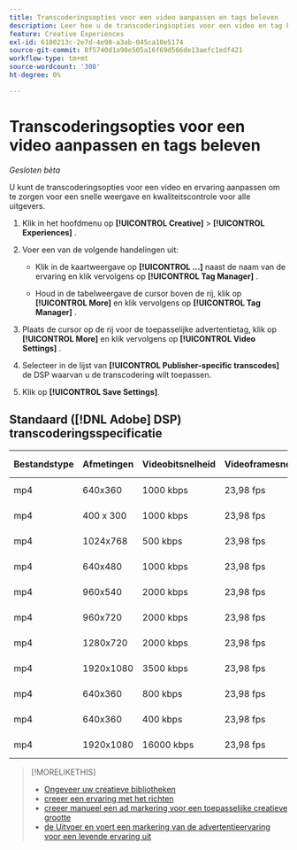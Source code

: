 ```yaml
---
title: Transcoderingsopties voor een video aanpassen en tags beleven
description: Leer hoe u de transcoderingsopties voor een video en tag kunt aanpassen.
feature: Creative Experiences
exl-id: 6100213c-2e7d-4e98-a3ab-045ca10e5174
source-git-commit: 8f5740d1a90e505a16f69d566de13aefc1edf421
workflow-type: tm+mt
source-wordcount: '308'
ht-degree: 0%

---
```


# Transcoderingsopties voor een video aanpassen en tags beleven

*Gesloten bèta*

U kunt de transcoderingsopties voor een video en ervaring aanpassen om te zorgen voor een snelle weergave en kwaliteitscontrole voor alle uitgevers.

1. Klik in het hoofdmenu op **[!UICONTROL Creative]** > **[!UICONTROL Experiences]** .

1. Voer een van de volgende handelingen uit:

   * Klik in de kaartweergave op **[!UICONTROL ...]** naast de naam van de ervaring en klik vervolgens op **[!UICONTROL Tag Manager]** .

   * Houd in de tabelweergave de cursor boven de rij, klik op **[!UICONTROL More]** en klik vervolgens op **[!UICONTROL Tag Manager]** .

1. Plaats de cursor op de rij voor de toepasselijke advertentietag, klik op **[!UICONTROL More]** en klik vervolgens op **[!UICONTROL Video Settings]** .

1. Selecteer in de lijst van **[!UICONTROL Publisher-specific transcodes]** de DSP waarvan u de transcodering wilt toepassen.

1. Klik op **[!UICONTROL Save Settings]**.

## Standaard ([!DNL Adobe] DSP) transcoderingsspecificatie

| Bestandstype | Afmetingen | Videobitsnelheid | Videoframesnelheid | Audiobitsnelheid | Samplefrequentie audio | Audioniveau |
|---|---|---|---|---|---|---|
| mp4 | 640x360 | 1000 kbps | 23,98 fps | 128 kbps | 48,000 kHz | 24 LKFS (+/- 2,0 dB) |
| mp4 | 400 x 300 | 1000 kbps | 23,98 fps | 128 kbps | 48,000 kHz | 24 LKFS (+/- 2,0 dB) |
| mp4 | 1024x768 | 500 kbps | 23,98 fps | 128 kbps | 48,000 kHz | 24 LKFS (+/- 2,0 dB) |
| mp4 | 640x480 | 1000 kbps | 23,98 fps | 128 kbps | 48,000 kHz | 24 LKFS (+/- 2,0 dB) |
| mp4 | 960x540 | 2000 kbps | 23,98 fps | 128 kbps | 48,000 kHz | 24 LKFS (+/- 2,0 dB) |
| mp4 | 960x720 | 2000 kbps | 23,98 fps | 128 kbps | 48,000 kHz | 24 LKFS (+/- 2,0 dB) |
| mp4 | 1280x720 | 2000 kbps | 23,98 fps | 128 kbps | 48,000 kHz | 24 LKFS (+/- 2,0 dB) |
| mp4 | 1920x1080 | 3500 kbps | 23,98 fps | 128 kbps | 44,100 kHz | 24 LKFS (+/- 2,0 dB) |
| mp4 | 640x360 | 800 kbps | 23,98 fps | 96 kbps | 48,000 kHz | 24 LKFS (+/- 2,0 dB) |
| mp4 | 640x360 | 400 kbps | 23,98 fps | 128 kbps | 48,000 kHz | 24 LKFS (+/- 2,0 dB) |
| mp4 | 1920x1080 | 16000 kbps | 23,98 fps | 256 kbps | 48,000 kHz | 24 LKFS (+/- 2,0 dB) |

>[!MORELIKETHIS]
>
>* [ Ongeveer uw creatieve bibliotheken ](/help/creative/creative-libraries/creative-libraries-about.md)
>* [ creeer een ervaring met het richten ](/help/creative/experiences/experience-create-targeting.md)
>* [ creeer manueel een ad markering voor een toepasselijke creatieve grootte ](experience-tag-create-manually.md)
>* [ de Uitvoer en voert een markering van de advertentieervaring voor een levende ervaring uit ](experience-tag-export.md)
